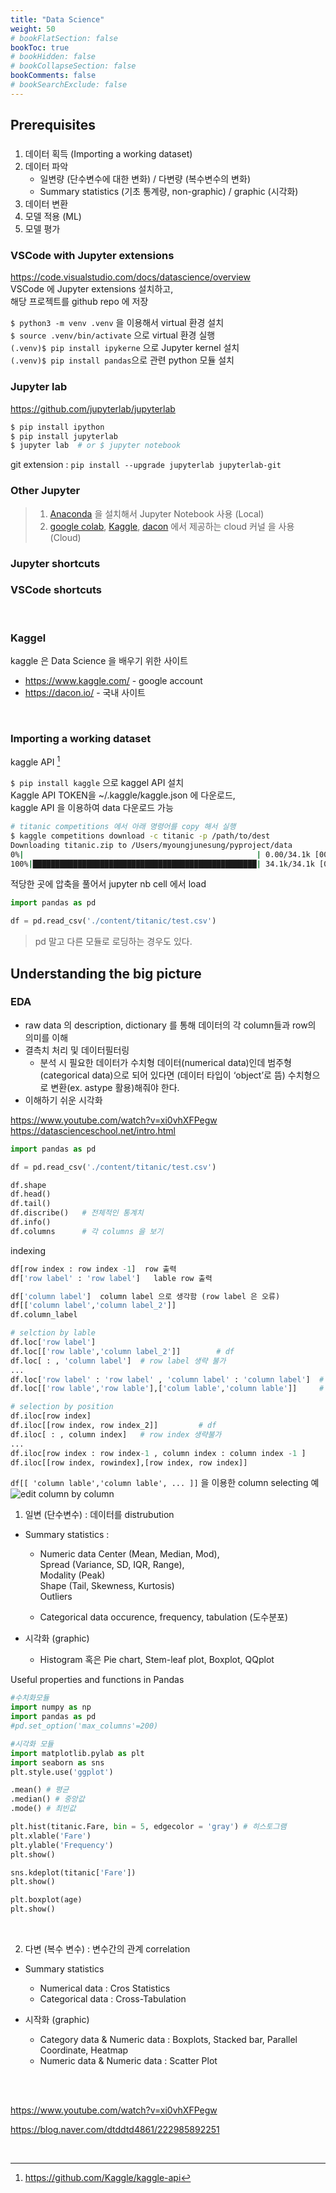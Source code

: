 ```yaml
---
title: "Data Science"
weight: 50
# bookFlatSection: false
bookToc: true
# bookHidden: false
# bookCollapseSection: false
bookComments: false
# bookSearchExclude: false
---
```


## Prerequisites  

### 

1. 데이터 획득 (Importing a working dataset)
2. 데이터 파악 
    - 일변량 (단수변수에 대한 변화) / 다변량 (복수변수의 변화)
    - Summary statistics (기초 통계량, non-graphic) / graphic (시각화)
3. 데이터 변환
4. 모델 적용 (ML)
5. 모델 평가 


</bar>

### VSCode with Jupyter extensions
https://code.visualstudio.com/docs/datascience/overview  
VSCode 에 Jupyter extensions 설치하고,  
해당 프로젝트를 github repo 에 저장  

```$ python3 -m venv .venv``` 을 이용해서 virtual 환경 설치   
```$ source .venv/bin/activate``` 으로 virtual 환경 실행   
```(.venv)$ pip install ipykerne``` 으로  Jupyter kernel 설치  
```(.venv)$ pip install pandas```으로 관련 python 모듈 설치  

### Jupyter lab
https://github.com/jupyterlab/jupyterlab
```bash
$ pip install ipython
$ pip install jupyterlab
$ jupyter lab  # or $ jupyter notebook 
```
git extension : ```pip install --upgrade jupyterlab jupyterlab-git```

### Other Jupyter 
> 1. [Anaconda](https://www.anaconda.com/) 을 설치해서 Jupyter Notebook 사용  (Local)  
> 2. [google colab](https://colab.research.google.com), [Kaggle](https://www.kaggle.com), [dacon](https://dacon.io/) 에서 제공하는 cloud 커널 을 사용  (Cloud)  



### Jupyter shortcuts



### VSCode shortcuts

</br>

### Kaggel 

kaggle 은 Data Science 을 배우기 위한 사이트 

- https://www.kaggle.com/ - google account
- https://dacon.io/ - 국내 사이트

</br>

### Importing a working dataset
kaggle API [^kaggleAPI]

```$ pip install kaggle``` 으로 kaggel API 설치  
Kaggle API TOKEN을 ~/.kaggle/kaggle.json 에 다운로드,  
kaggle API 을 이용하여 data 다운로드 가능   
```bash
# titanic competitions 에서 아래 명령어를 copy 해서 실행
$ kaggle competitions download -c titanic -p /path/to/dest
Downloading titanic.zip to /Users/myoungjunesung/pyproject/data
0%|                                                    | 0.00/34.1k [00:00<?, ?B/s]
100%|██████████████████████████████████████████████████| 34.1k/34.1k [00:00<00:00, 841kB/s]
```
적당한 곳에 압축을 풀어서 jupyter nb cell 에서 load  

```python
import pandas as pd

df = pd.read_csv('./content/titanic/test.csv')
```

> pd 말고 다른 모듈로 로딩하는 경우도 있다. 

## Understanding the big picture

### EDA

- raw data 의 description, dictionary 를 통해 데이터의 각 column들과 row의 의미를 이해
- 결측치 처리 및 데이터필터링
    - 분석 시 필요한 데이터가 수치형 데이터(numerical data)인데 범주형(categorical data)으로 되어 있다면 (데이터 타입이 ‘object’로 뜸) 수치형으로 변환(ex. astype 활용)해줘야 한다.
- 이해하기 쉬운 시각화

https://www.youtube.com/watch?v=xi0vhXFPegw  
https://datascienceschool.net/intro.html 

```python
import pandas as pd

df = pd.read_csv('./content/titanic/test.csv')

df.shape
df.head()
df.tail()
df.discribe()   # 전체적인 통계치
df.info()
df.columns      # 각 columns 을 보기 
```

indexing
```python
df[row index : row index -1]  row 출력
df['row label' : 'row label']   lable row 출력

df['column label']  column label 으로 생각함 (row label 은 오류)
df[['column label','column label_2']]
df.column_label

# selction by lable 
df.loc['row label']
df.loc[['row lable','column label_2']]        # df
df.loc[ : , 'column label']  # row label 생략 불가
...
df.loc['row label' : 'row label' , 'column label' : 'column label']  # 연속
df.loc[['row lable','row lable'],['colum lable','column lable']]     # 불연속

# selection by position 
df.iloc[row index]
df.iloc[[row index, row index_2]]         # df
df.iloc[ : , column index]   # row index 생략불가
...
df.iloc[row index : row index-1 , column index : column index -1 ]
df.iloc[[row index, rowindex],[row index, row index]]

```

```df[[ 'column lable','column lable', ... ]]``` 을 이용한 column selecting 예  
![edit column by column](edit_column.png)

1. 일변 (단수변수) : 데이터를 distrubution 

- Summary statistics : 

    - Numeric data
                    Center (Mean, Median, Mod),  
                    Spread (Variance, SD, IQR, Range),   
                    Modality (Peak)  
                    Shape (Tail, Skewness, Kurtosis)  
                    Outliers  

    - Categorical data
                    occurence, frequency, tabulation (도수분포)

- 시각화 (graphic)

    - Histogram 혹은 Pie chart, Stem-leaf plot, Boxplot, QQplot

Useful properties and functions in Pandas

```python
#수치화모듈
import numpy as np
import pandas as pd
#pd.set_option('max_columns'=200)

#시각화 모듈
import matplotlib.pylab as plt
import seaborn as sns
plt.style.use('ggplot')

.mean() # 평균
.median() # 중앙값
.mode() # 최빈값

plt.hist(titanic.Fare, bin = 5, edgecolor = 'gray') # 히스토그램
plt.xlable('Fare')
plt.ylable('Frequency')
plt.show()

sns.kdeplot(titanic['Fare'])
plt.show()

plt.boxplot(age)
plt.show()

```

</br>

2. 다변 (복수 변수) : 변수간의 관계 correlation

- Summary statistics 

    - Numerical data :  Cros Statistics
    - Categorical data :  Cross-Tabulation

- 시작화 (graphic)

    - Category data & Numeric data : Boxplots, Stacked bar, Parallel Coordinate, Heatmap 
    - Numeric data & Numeric data : Scatter Plot 

    </br>

</br>

https://www.youtube.com/watch?v=xi0vhXFPegw 

https://blog.naver.com/dtddtd4861/222985892251  




</br>

[^kaggleAPI]: https://github.com/Kaggle/kaggle-api